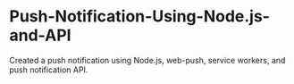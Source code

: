 # Push-Notification-Using-Node.js-and-API

Created a push notification using Node.js, web-push, service workers, and push notification API.
